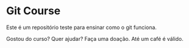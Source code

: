 # Git Course

Este é um repositório teste para ensinar como o git funciona.

Gostou do curso? Quer ajudar? Faça uma doação. Até um café é válido.

